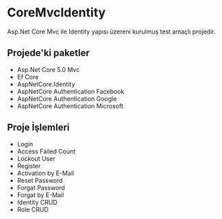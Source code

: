 # CoreMvcIdentity
Asp.Net Core Mvc ile Identity yapısı üzereni kurulmuş test amaçlı projedir.

Projede'ki paketler
---------------------
- Asp.Net Core 5.0 Mvc
- Ef Core
- AspNetCore.Identity
- AspNetCore Authentication Facebook
- AspNetCore Authentication Google
- AspNetCore Authentication Microsoft


Proje İşlemleri
------------------------------------
- Login
- Access Failed Count
- Lockout User
- Register
- Activation by E-Mail
- Reset Password 
- Forgat Password
- Forgat by E-Mail
- Identity CRUD
- Role CRUD

